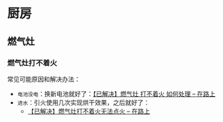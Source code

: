 # 厨房

## 燃气灶

### 燃气灶打不着火

常见可能原因和解决办法：

* `电池没电`：换新电池就好了：[【已解决】燃气灶 打不着火 如何处理 – 在路上](https://www.crifan.com/gas_stove_can_not_ignite_start_fire_how_fix/)
* `进水`：引火使用几次实现烘干效果，之后就好了：
    * [【已解决】燃气灶打不着火无法点火 – 在路上](https://www.crifan.com/gas_stove_can_not_ignite_make_a_fire/)